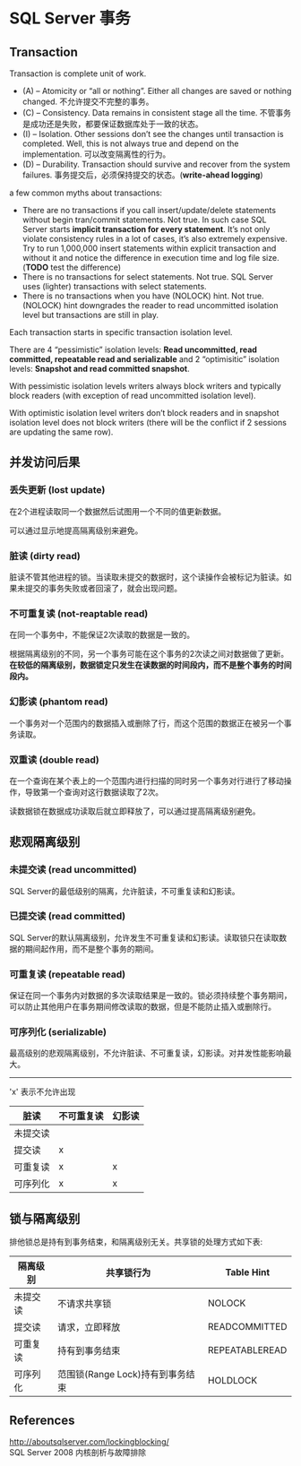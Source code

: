 # SQL Server 事务

## Transaction

Transaction is complete unit of work. 

* (A) – Atomicity or “all or nothing”. Either all changes are saved or nothing changed. 不允许提交不完整的事务。
* (C) – Consistency. Data remains in consistent stage all the time. 不管事务是成功还是失败，都要保证数据库处于一致的状态。
* (I) – Isolation. Other sessions don’t see the changes until transaction is completed. Well, this is not always true and depend on the implementation. 可以改变隔离性的行为。
* (D) – Durability. Transaction should survive and recover from the system failures. 事务提交后，必须保持提交的状态。(**write-ahead logging**)

a few common myths about transactions:

* There are no transactions if you call insert/update/delete statements without begin tran/commit statements. Not true. In such case SQL Server starts **implicit transaction for every statement**. It’s not only violate consistency rules in a lot of cases, it’s also extremely expensive. Try to run 1,000,000 insert statements within explicit transaction and without it and notice the difference in execution time and log file size. (**TODO** test the difference)
* There is no transactions for select statements. Not true. SQL Server uses (lighter) transactions with select statements.
* There is no transactions when you have (NOLOCK) hint. Not true. (NOLOCK) hint downgrades the reader to read uncommitted isolation level but transactions are still in play.

Each transaction starts in specific transaction isolation level. 

There are 4 “pessimistic” isolation levels: **Read uncommitted, read committed, repeatable read and serializable** and 2 “optimisitic” isolation levels: **Snapshot and read committed snapshot**. 

With pessimistic isolation levels writers always block writers and typically block readers (with exception of read uncommitted isolation level). 

With optimistic isolation level writers don’t block readers and in snapshot isolation level does not block writers (there will be the conflict if 2 sessions are updating the same row).

## 并发访问后果

### 丢失更新 (lost update)

在2个进程读取同一个数据然后试图用一个不同的值更新数据。

可以通过显示地提高隔离级别来避免。

### 脏读 (dirty read)

脏读不管其他进程的锁。当读取未提交的数据时，这个读操作会被标记为脏读。如果未提交的事务失败或者回滚了，就会出现问题。

### 不可重复读 (not-reaptable read)

在同一个事务中，不能保证2次读取的数据是一致的。

根据隔离级别的不同，另一个事务可能在这个事务的2次读之间对数据做了更新。**在较低的隔离级别，数据锁定只发生在读数据的时间段内，而不是整个事务的时间段内。**

### 幻影读 (phantom read)

一个事务对一个范围内的数据插入或删除了行，而这个范围的数据正在被另一个事务读取。

### 双重读 (double read)

在一个查询在某个表上的一个范围内进行扫描的同时另一个事务对行进行了移动操作，导致第一个查询对这行数据读取了2次。

读数据锁在数据成功读取后就立即释放了，可以通过提高隔离级别避免。

## 悲观隔离级别

### 未提交读 (read uncommitted)

SQL Server的最低级别的隔离，允许脏读，不可重复读和幻影读。

### 已提交读 (read committed)

SQL Server的默认隔离级别，允许发生不可重复读和幻影读。读取锁只在读取数据的期间起作用，而不是整个事务的期间。

### 可重复读 (repeatable read)

保证在同一个事务内对数据的多次读取结果是一致的。锁必须持续整个事务期间，可以防止其他用户在事务期间修改读取的数据，但是不能防止插入或删除行。

### 可序列化 (serializable)

最高级别的悲观隔离级别，不允许脏读、不可重复读，幻影读。对并发性能影响最大。
****
'x' 表示不允许出现

|脏读 | 不可重复读 | 幻影读 |
|-----|----------|-------|
|未提交读| | | |
|提交读| x | | |
|可重复读| x | x | |
|可序列化| x | x | x |

## 锁与隔离级别

排他锁总是持有到事务结束，和隔离级别无关。共享锁的处理方式如下表:

|隔离级别|共享锁行为|Table Hint|
|-------|--------|----------|
|未提交读|不请求共享锁| NOLOCK |
|提交读|请求，立即释放|READCOMMITTED|
|可重复读|持有到事务结束|REPEATABLEREAD|
|可序列化|范围锁(Range Lock)持有到事务结束|HOLDLOCK|

## References

http://aboutsqlserver.com/lockingblocking/ <br />
SQL Server 2008 内核剖析与故障排除
